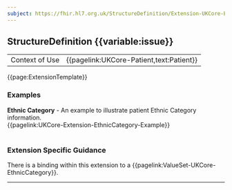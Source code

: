 ```yaml
---
subject: https://fhir.hl7.org.uk/StructureDefinition/Extension-UKCore-EthnicCategory
---
```

## StructureDefinition {{variable:issue}}

<table id="addToTranspose">
<tr><td>Context of Use</td>
<td>{{pagelink:UKCore-Patient,text:Patient}}</td>
</tr>
</table>

{{page:ExtensionTemplate}}

<div id="Examples" class="tabcontent">
  <h3>Examples</h3>
<b>Ethnic Category</b> - An example to illustrate patient Ethnic Category information. </br>
{{pagelink:UKCore-Extension-EthnicCategory-Example}}
<br><br>
</div>

<h3 id="guidance-ethniccategory">Extension Specific Guidance</h3>

There is a binding within this extension to a {{pagelink:ValueSet-UKCore-EthnicCategory}}.

---
